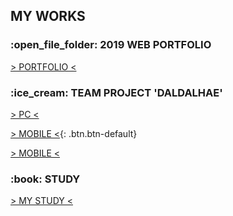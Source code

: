 <h2>MY WORKS</h2>
<h3>:open_file_folder: 2019 WEB PORTFOLIO</h3>
<a href="https://tex9681.github.io/2019portfolio/portfolio/">&gt; PORTFOLIO &lt;</a>
<h3>:ice_cream: TEAM PROJECT 'DALDALHAE'</h3>
<a href="https://tex9681.github.io/2019portfolio/DAL/DALDALHAE_PC/pc_index.html">&gt; PC &lt;</a>

[&gt; MOBILE &lt;](https://tex9681.github.io/2019portfolio/DAL/DALDALHAE_MB_edit/m_index.html){: .btn.btn-default}

<a href="https://tex9681.github.io/2019portfolio/DAL/DALDALHAE_MB_edit/m_index.html" target="_blank">&gt; MOBILE &lt;</a>

<h3>:book: STUDY</h3>
<a href="https://tex9681.github.io/nyam/html/">&gt; MY STUDY &lt;</a>
